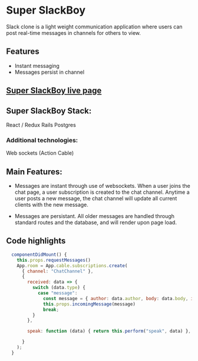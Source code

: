 # Super SlackBoy

Slack clone is a light weight communication application where users can post real-time messages in channels for others to view.

## Features
* Instant messaging
* Messages persist in channel


## [Super SlackBoy live page](https://fullstack-slack-clone.herokuapp.com/#/ "Slack Clone Homepage")




## Super SlackBoy Stack:
React / Redux
Rails
Postgres

### Additional technologies:
Web sockets (Action Cable)




## Main Features:
* Messages are instant through use of websockets.  When a user joins the chat page, a user subscription is created to the chat channel.  Anytime a user posts a new message, the chat channel will update all current clients with the new message.

* Messages are persistant.  All older messages are handled through standard routes and the database, and will render upon page load.



## Code highlights

```javascript
  componentDidMount() {
    this.props.requestMessages()
    App.room = App.cable.subscriptions.create(
      { channel: "ChatChannel" },
      {
        received: data => {
          switch (data.type) {
            case "message":
              const message = { author: data.author, body: data.body, id: data.id, user_id: data.user_id };
              this.props.incomingMessage(message)
              break;
          }
        },

        speak: function (data) { return this.perform("speak", data) },

      }
    );
  }
```

